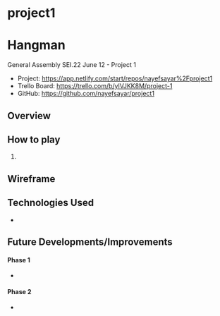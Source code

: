 # project1

# Hangman

General Assembly SEI.22 June 12 - Project 1


- Project: https://app.netlify.com/start/repos/nayefsayar%2Fproject1
- Trello Board: https://trello.com/b/ylVJKK8M/project-1
- GitHub: https://github.com/nayefsayar/project1

## Overview


## How to play
1.


## Wireframe


## Technologies Used
- 

## Future Developments/Improvements

#### Phase 1
- 
#### Phase 2
- 
